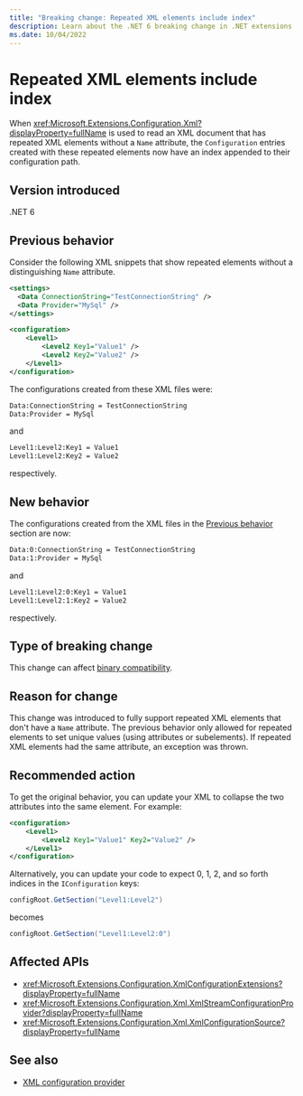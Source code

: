 ```yaml
---
title: "Breaking change: Repeated XML elements include index"
description: Learn about the .NET 6 breaking change in .NET extensions where repeated XML elements now include an index key when using Microsoft.Extensions.Configuration.Xml.
ms.date: 10/04/2022
---
```

# Repeated XML elements include index

When <xref:Microsoft.Extensions.Configuration.Xml?displayProperty=fullName> is used to read an XML document that has repeated XML elements without a `Name` attribute, the `Configuration` entries created with these repeated elements now have an index appended to their configuration path.

## Version introduced

.NET 6

## Previous behavior

Consider the following XML snippets that show repeated elements without a distinguishing `Name` attribute.

```xml
<settings>
  <Data ConnectionString="TestConnectionString" />
  <Data Provider="MySql" />
</settings>
```

```xml
<configuration>
    <Level1>
        <Level2 Key1="Value1" />
        <Level2 Key2="Value2" />
    </Level1>
</configuration>
```

The configurations created from these XML files were:

```txt
Data:ConnectionString = TestConnectionString
Data:Provider = MySql
```

and

```txt
Level1:Level2:Key1 = Value1
Level1:Level2:Key2 = Value2
```

respectively.

## New behavior

The configurations created from the XML files in the [Previous behavior](#previous-behavior) section are now:

```txt
Data:0:ConnectionString = TestConnectionString
Data:1:Provider = MySql
```

and

```txt
Level1:Level2:0:Key1 = Value1
Level1:Level2:1:Key2 = Value2
```

respectively.

## Type of breaking change

This change can affect [binary compatibility](../../categories.md#binary-compatibility).

## Reason for change

This change was introduced to fully support repeated XML elements that don't have a `Name` attribute. The previous behavior only allowed for repeated elements to set unique values (using attributes or subelements). If repeated XML elements had the same attribute, an exception was thrown.

## Recommended action

To get the original behavior, you can update your XML to collapse the two attributes into the same element. For example:

```xml
<configuration>
    <Level1>
        <Level2 Key1="Value1" Key2="Value2" />
    </Level1>
</configuration>
```

Alternatively, you can update your code to expect 0, 1, 2, and so forth indices in the `IConfiguration` keys:

```csharp
configRoot.GetSection("Level1:Level2")
```

becomes

```csharp
configRoot.GetSection("Level1:Level2:0")
```

## Affected APIs

- <xref:Microsoft.Extensions.Configuration.XmlConfigurationExtensions?displayProperty=fullName>
- <xref:Microsoft.Extensions.Configuration.Xml.XmlStreamConfigurationProvider?displayProperty=fullName>
- <xref:Microsoft.Extensions.Configuration.Xml.XmlConfigurationSource?displayProperty=fullName>

## See also

- [XML configuration provider](../../../extensions/configuration-providers.md#xml-configuration-provider)
